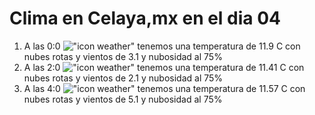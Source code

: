 # Clima en Celaya,mx en el dia 04

1. A las 0:0 !["icon weather"](http://openweathermap.org/img/w/04n.png) tenemos una temperatura de 11.9 C con nubes rotas y  vientos de 3.1 y nubosidad al 75%
1. A las 2:0 !["icon weather"](http://openweathermap.org/img/w/04n.png) tenemos una temperatura de 11.41 C con nubes rotas y  vientos de 2.1 y nubosidad al 75%
1. A las 4:0 !["icon weather"](http://openweathermap.org/img/w/04n.png) tenemos una temperatura de 11.57 C con nubes rotas y  vientos de 5.1 y nubosidad al 75%

